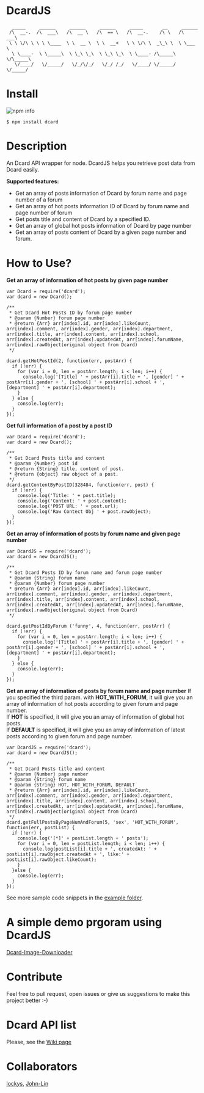 # DcardJS
```
  _____     ______     ______     ______     _____       __     ______
 /\  __-.  /\  ___\   /\  __ \   /\  == \   /\  __-.    /\ \   /\  ___\
 \ \ \/\ \ \ \ \____  \ \  __ \  \ \  __<   \ \ \/\ \  _\_\ \  \ \___  \  
  \ \____-  \ \_____\  \ \_\ \_\  \ \_\ \_\  \ \____- /\_____\  \/\_____\
   \/____/   \/_____/   \/_/\/_/   \/_/ /_/   \/____/ \/_____/   \/_____/

```
Install
======
![npm info](https://nodei.co/npm/dcard.png?downloads=true)

```
$ npm install dcard
```
Description
===========
An Dcard API wrapper for node.
DcardJS helps you retrieve post data from Dcard easily.  

**Supported features:**  
- Get an array of posts information of Dcard by forum name and page number of a forum  
- Get an array of hot posts information ID of Dcard by forum name and page number of forum  
- Get posts title and content of Dcard by a specified ID.
- Get an array of global hot posts information of Dcard by page number
- Get an array of posts content of Dcard by a given page number and forum.  


How to Use?
========
**Get an array of information of hot posts by given page number**
```
var Dcard = require('dcard');
var dcard = new Dcard();

/**
 * Get Dcard Hot Posts ID by forum page number
 * @param {Number} forum page number
 * @return {Arr} arr[index].id, arr[index].likeCount, arr[index].comment, arr[index].gender, arr[index].department, arr[index].title, arr[index].content, arr[index].school, arr[index].createdAt, arr[index].updatedAt, arr[index].forumName, arr[index].rawObject(original object from Dcard)
 */

dcard.getHotPostId(2, function(err, postArr) {
  if (!err) {
    for (var i = 0, len = postArr.length; i < len; i++) {
      console.log('[Title] ' + postArr[i].title + ', [gender] ' + postArr[i].gender + ', [school] ' + postArr[i].school + ', [department] ' + postArr[i].department);
    }
  } else {
    console.log(err);
  }
});
```

**Get full information of a post by a post ID**

```
var Dcard = require('dcard');
var dcard = new Dcard();

/**
 * Get Dcard Posts title and content
 * @param {Number} post id
 * @return {String} title, content of post.
 * @return {object} raw object of a post.
 */
dcard.getContentByPostID(328484, function(err, post) {
  if (!err) {
    console.log('Title: ' + post.title);
    console.log('Content: ' + post.content);
    console.log('POST URL: ' + post.url);
    console.log('Raw Contect Obj ' + post.rawObject);
  }
});

```
**Get an array of information of posts by forum name and given page number**

```
var DcardJS = require('dcard');
var dcard = new DcardJS();

/**
 * Get Dcard Posts ID by forum name and forum page number
 * @param {String} forum name
 * @param {Number} forum page number
 * @return {Arr} arr[index].id, arr[index].likeCount, arr[index].comment, arr[index].gender, arr[index].department, arr[index].title, arr[index].content, arr[index].school, arr[index].createdAt, arr[index].updatedAt, arr[index].forumName, arr[index].rawObject(original object from Dcard)
 */

dcard.getPostIdByForum ('funny', 4, function(err, postArr) {
  if (!err) {
    for (var i = 0, len = postArr.length; i < len; i++) {
      console.log('[Title] ' + postArr[i].title + ', [gender] ' + postArr[i].gender + ', [school] ' + postArr[i].school + ', [department] ' + postArr[i].department);
    }
  } else {
    console.log(err);
  }
});

```
**Get an array of information of posts by forum name and page number**
If you specified the third param. with **HOT_WITH_FORUM**, it will give you an array of information of hot posts according to given forum and page number.  
If **HOT** is specified, it will give you an array of information of global hot posts.  
If **DEFAULT** is specified, it will give you an array of information of latest posts according to given forum and page number.
```
var DcardJS = require('dcard');
var dcard = new DcardJS();

/**
 * Get Dcard Posts title and content
 * @param {Number} page number
 * @param {String} forum name
 * @param {String} HOT, HOT_WITH_FORUM, DEFAULT
 * @return {Arr} arr[index].id, arr[index].likeCount, arr[index].comment, arr[index].gender, arr[index].department, arr[index].title, arr[index].content, arr[index].school, arr[index].createdAt, arr[index].updatedAt, arr[index].forumName, arr[index].rawObject(original object from Dcard)
 */
dcard.getFullPostsByPageNumAndForum(5, 'sex', 'HOT_WITH_FORUM', function(err, postList) {
  if (!err) {
    console.log('[*]' + postList.length + ' posts');
    for (var i = 0, len = postList.length; i < len; i++) {
      console.log(postList[i].title + ', createdAt: ' + postList[i].rawObject.createdAt + ', like:' + postList[i].rawObject.likeCount);
    }
  }else {
    console.log(err);
  }
});
```
See more sample code snippets in the [example folder](https://github.com/lockys/DcardJS/tree/master/example).

A simple demo prgoram using DcardJS
===================================
[Dcard-Image-Downloader](https://github.com/lockys/Dcard-Image-Downloader)

Contribute
==============
Feel free to pull request, open issues or give us suggestions to make this project better :-)

Dcard API list
==============
Please, see the [Wiki page](https://github.com/lockys/Dcard-Parser/wiki)


Collaborators
============
[lockys](https://github.com/lockys), [John-Lin](https://github.com/John-Lin)
